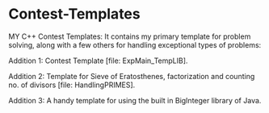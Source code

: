 # Contest-Templates
MY C++ Contest Templates:
It contains my primary template for problem solving, along with a few others for handling exceptional types of problems:


Addition 1: Contest Template [file: ExpMain_TempLIB].

Addition 2: Template for Sieve of Eratosthenes, factorization and counting no. of divisors [file: HandlingPRIMES].

Addition 3: A handy template for using the built in BigInteger library of Java.
